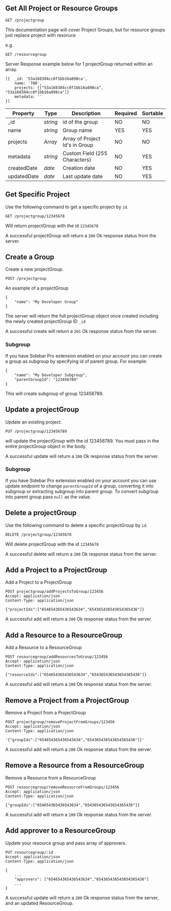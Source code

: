## Get All Project or Resource Groups

```
GET /projectgroup
```
This documentation page will cover Project Groups, but for resource groups just replace project with resoruce

e.g.

```
GET /resourcegroup
```

Server Response example below for 1 projectGroup returned within an array. 

```
[{  _id: '53a168304cc0f1bb16a898ca',
    name: '788',
    projects: {["53a168304cc0f1bb16a898ca", "53a168304cc0f1bb16a898ca"]}
    metadata: '' 
}]
```

Property | Type | Description | Required | Sortable
--- | --- | --- | --- | ---
_id | *string* | id of the group | NO | NO
name | *string* | Group name | YES | YES
projects | *Array* | Array of Project Id's in Group | NO | NO
metadata | *string* | Custom Field (255 Characters) | NO | YES
createdDate | *date* | Creation date | NO | YES
updatedDate | *date* | Last update date | NO | YES


## Get Specific Project
Use the following command to get a specific project by `id`.
```
GET /projectgroup/12345678
```
Will return projectGroup with the id `12345678`

A successful projectGroup will return a `200` Ok response status from the server.

## Create a Group
Create a new projectGroup.
```
POST /projectgroup
```
An example of a projectGroup

```
{
	"name": "My Developer Group"
}
```
The server will return the full projectGroup object once created including the newly created projectGroup ID `_id`

A successful create will return a `201` Ok response status from the server.

### Subgroup
If you have Sidebar Pro extension enabled on your account you can create a group as subgroup by specifying id of parent group. For example:
```
{
	"name": "My Developer Subgroup",
	"parentGroupId": "123456789"
}
```
This will create subgroup of group 123456789.

## Update a projectGroup
Update an existing project.
```
PUT /projectgroup/123456789
```
will update the projectGroup with the id 123456789. You must pass in the entire projectGroup object in the body.

A successful update will return a `200` Ok response status from the server.

### Subgroup
If you have Sidebar Pro extension enabled on your account you can use update endpoint to change `parentGroupId` of a group, converting it into subgroup or extracting subgroup into parent group. To convert subgroup into parent group pass `null` as the value.

## Delete a projectGroup
Use the following command to delete a specific projectGroup by `id`.
```
DELETE /projectgroup/12345678
```
Will delete projectGroup with the id `12345678`

A successful delete will return a `200` Ok response status from the server.

## Add a Project to a ProjectGroup
Add a Project to a ProjectGroup
```
POST projectgroup/addProjectsToGroup/123456
Accept: application/json
Content-Type: application/json

{"projectIds":["654654365436543634","654365436543654365436"]}
```
A successful add will return a `200` Ok response status from the server.

## Add a Resource to a ResourceGroup
Add a Resource to a ResourceGroup
```
POST resourcegroup/addResourcesToGroup/123456
Accept: application/json
Content-Type: application/json

{"resourceIds":["654654365436543634","654365436543654365436"]}
```
A successful add will return a `200` Ok response status from the server.

## Remove a Project from a ProjectGroup
Remove a Project from a ProjectGroup
```
POST projectgroup/removeProjectFromGroups/123456
Accept: application/json
Content-Type: application/json

'{"groupIds":["654654365436543634","654365436543654365436"]}'
```
A successful add will return a `200` Ok response status from the server.

## Remove a Resource from a ResourceGroup
Remove a Resource from a ResourceGroup
```
POST resourcegroup/removeResourceFromGroups/123456
Accept: application/json
Content-Type: application/json

{"groupIds":["654654365436543634","654365436543654365436"]}
```
A successful add will return a `200` Ok response status from the server.

## Add approver to a ResourceGroup
Update your resource group and pass array of approvers.
```
PUT resourcegroup/:id
Accept: application/json
Content-Type: application/json

{
	...
	"approvers": ["654654365436543634","654365436543654365436"]
	...
}
```
A successful update will return a `200` Ok response status from the server, and an updated ResourceGroup.

